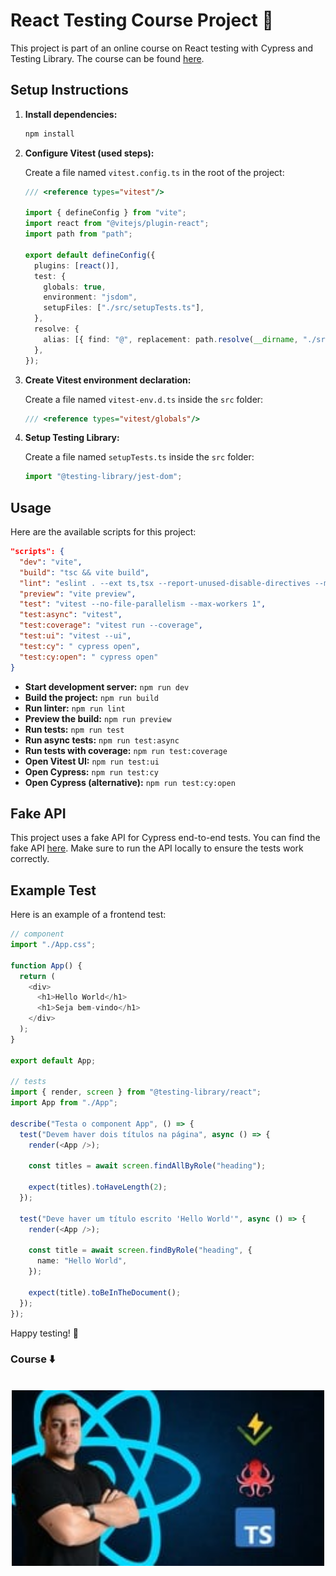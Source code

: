 # React Testing Course Project 🚀

This project is part of an online course on React testing with Cypress and Testing Library. The course can be found [here](https://www.udemy.com/course/testes-no-frontend-com-reactjs-tdd-vitest-cypress-e-mais/).

## Setup Instructions

1. **Install dependencies:**

    ```bash
    npm install
    ```

2. **Configure Vitest (used steps):**

    Create a file named `vitest.config.ts` in the root of the project:

    ```typescript
    /// <reference types="vitest"/>

    import { defineConfig } from "vite";
    import react from "@vitejs/plugin-react";
    import path from "path";

    export default defineConfig({
      plugins: [react()],
      test: {
        globals: true,
        environment: "jsdom",
        setupFiles: ["./src/setupTests.ts"],
      },
      resolve: {
        alias: [{ find: "@", replacement: path.resolve(__dirname, "./src") }],
      },
    });
    ```

3. **Create Vitest environment declaration:**

    Create a file named `vitest-env.d.ts` inside the `src` folder:

    ```typescript
    /// <reference types="vitest/globals"/>
    ```

4. **Setup Testing Library:**

    Create a file named `setupTests.ts` inside the `src` folder:

    ```typescript
    import "@testing-library/jest-dom";
    ```

## Usage

Here are the available scripts for this project:

```json
"scripts": {
  "dev": "vite",
  "build": "tsc && vite build",
  "lint": "eslint . --ext ts,tsx --report-unused-disable-directives --max-warnings 0",
  "preview": "vite preview",
  "test": "vitest --no-file-parallelism --max-workers 1",
  "test:async": "vitest",
  "test:coverage": "vitest run --coverage",
  "test:ui": "vitest --ui",
  "test:cy": " cypress open",
  "test:cy:open": " cypress open"
}
```

- **Start development server:** `npm run dev`
- **Build the project:** `npm run build`
- **Run linter:** `npm run lint`
- **Preview the build:** `npm run preview`
- **Run tests:** `npm run test`
- **Run async tests:** `npm run test:async`
- **Run tests with coverage:** `npm run test:coverage`
- **Open Vitest UI:** `npm run test:ui`
- **Open Cypress:** `npm run test:cy`
- **Open Cypress (alternative):** `npm run test:cy:open`

## Fake API

This project uses a fake API for Cypress end-to-end tests. You can find the fake API [here](https://github.com/DEV2DEV-BR/pokemon-fake-api). Make sure to run the API locally to ensure the tests work correctly.

## Example Test

Here is an example of a frontend test:

```typescript
// component
import "./App.css";

function App() {
  return (
    <div>
      <h1>Hello World</h1>
      <h1>Seja bem-vindo</h1>
    </div>
  );
}

export default App;

// tests
import { render, screen } from "@testing-library/react";
import App from "./App";

describe("Testa o component App", () => {
  test("Devem haver dois títulos na página", async () => {
    render(<App />);

    const titles = await screen.findAllByRole("heading");

    expect(titles).toHaveLength(2);
  });

  test("Deve haver um título escrito 'Hello World'", async () => {
    render(<App />);

    const title = await screen.findByRole("heading", {
      name: "Hello World",
    });

    expect(title).toBeInTheDocument();
  });
});
```

Happy testing! 🎉


### Course ⬇️

<br />


<div style="text-align: center;">
  <a href="https://www.udemy.com/course/testes-no-frontend-com-reactjs-tdd-vitest-cypress-e-mais/">
    <img src="./public/react-testing-course.jpg" alt="React Testing Course" style="max-width: 100%; width: 500px;">
  </a>
</div>

